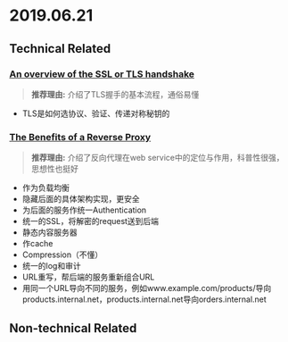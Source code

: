 2019.06.21
========

## Technical Related

### [An overview of the SSL or TLS handshake](https://www.ibm.com/support/knowledgecenter/en/SSFKSJ_7.1.0/com.ibm.mq.doc/sy10660_.htm)
> **推荐理由:** 介绍了TLS握手的基本流程，通俗易懂
* TLS是如何选协议、验证、传递对称秘钥的

### [The Benefits of a Reverse Proxy](https://dzone.com/articles/benefits-reverse-proxy)
> **推荐理由:** 介绍了反向代理在web service中的定位与作用，科普性很强，思想性也挺好
* 作为负载均衡
* 隐藏后面的具体架构实现，更安全
* 为后面的服务作统一Authentication
* 统一的SSL，将解密的request送到后端
* 静态内容服务器
* 作cache
* Compression（不懂）
* 统一的log和审计
* URL重写，帮后端的服务重新组合URL
* 用同一个URL导向不同的服务，例如www.example.com/products/导向products.internal.net，products.internal.net导向orders.internal.net

## Non-technical Related
